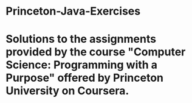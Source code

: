 # Princeton-Java-Exercises
# Solutions to the assignments provided by the course "Computer Science: Programming with a Purpose" offered by Princeton University on Coursera.
